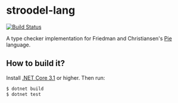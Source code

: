 # stroodel-lang
[![Build Status](https://travis-ci.com/patrickp89/stroodel-lang.svg?branch=master)](https://travis-ci.com/patrickp89/stroodel-lang)

A type checker implementation for Friedman and Christiansen's
[Pie](https://github.com/the-little-typer/pie) language.

## How to build it?
Install [.NET Core 3.1](https://dotnet.microsoft.com/download) or higher. Then run:
```bash
$ dotnet build
$ dotnet test
```
